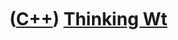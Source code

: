 



 

 

 

 

 

([C++](Cpp.htm)) [Thinking Wt](CppThinkingWt.htm)
=================================================

 

 

 

 

 

 





 



